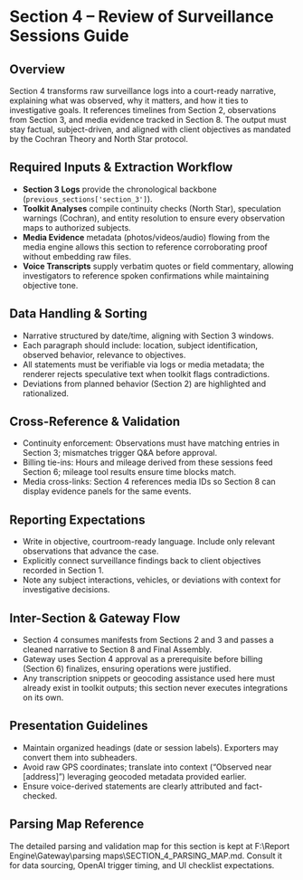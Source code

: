 ﻿# Section 4 – Review of Surveillance Sessions Guide

## Overview
Section 4 transforms raw surveillance logs into a court-ready narrative, explaining what was observed, why it matters, and how it ties to investigative goals. It references timelines from Section 2, observations from Section 3, and media evidence tracked in Section 8. The output must stay factual, subject-driven, and aligned with client objectives as mandated by the Cochran Theory and North Star protocol.

## Required Inputs & Extraction Workflow
- **Section 3 Logs** provide the chronological backbone (`previous_sections['section_3']`).
- **Toolkit Analyses** compile continuity checks (North Star), speculation warnings (Cochran), and entity resolution to ensure every observation maps to authorized subjects.
- **Media Evidence** metadata (photos/videos/audio) flowing from the media engine allows this section to reference corroborating proof without embedding raw files.
- **Voice Transcripts** supply verbatim quotes or field commentary, allowing investigators to reference spoken confirmations while maintaining objective tone.

## Data Handling & Sorting
- Narrative structured by date/time, aligning with Section 3 windows.
- Each paragraph should include: location, subject identification, observed behavior, relevance to objectives.
- All statements must be verifiable via logs or media metadata; the renderer rejects speculative text when toolkit flags contradictions.
- Deviations from planned behavior (Section 2) are highlighted and rationalized.

## Cross-Reference & Validation
- Continuity enforcement: Observations must have matching entries in Section 3; mismatches trigger Q&A before approval.
- Billing tie-ins: Hours and mileage derived from these sessions feed Section 6; mileage tool results ensure time blocks match.
- Media cross-links: Section 4 references media IDs so Section 8 can display evidence panels for the same events.

## Reporting Expectations
- Write in objective, courtroom-ready language. Include only relevant observations that advance the case.
- Explicitly connect surveillance findings back to client objectives recorded in Section 1.
- Note any subject interactions, vehicles, or deviations with context for investigative decisions.

## Inter-Section & Gateway Flow
- Section 4 consumes manifests from Sections 2 and 3 and passes a cleaned narrative to Section 8 and Final Assembly.
- Gateway uses Section 4 approval as a prerequisite before billing (Section 6) finalizes, ensuring operations were justified.
- Any transcription snippets or geocoding assistance used here must already exist in toolkit outputs; this section never executes integrations on its own.

## Presentation Guidelines
- Maintain organized headings (date or session labels). Exporters may convert them into subheaders.
- Avoid raw GPS coordinates; translate into context (“Observed near [address]”) leveraging geocoded metadata provided earlier.
- Ensure voice-derived statements are clearly attributed and fact-checked.

## Parsing Map Reference
The detailed parsing and validation map for this section is kept at F:\Report Engine\Gateway\parsing maps\SECTION_4_PARSING_MAP.md. Consult it for data sourcing, OpenAI trigger timing, and UI checklist expectations.

